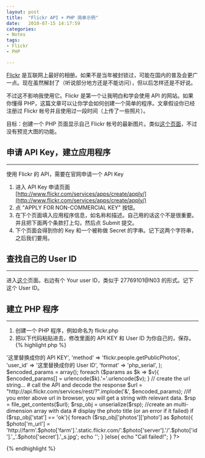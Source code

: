 ```yaml
---
layout: post
title:  "Flickr API + PHP 简单示例"
date:   2010-07-15 14:17:59
categories: 
- Notes 
tags:
- Flickr
- PHP

---
```


[Flickr](http://www.flickr.com/) 是互联网上最好的相册。如果不是当年被封锁过，可能在国内的普及会更广一点。现在虽然解封了（听说部分地方还是不能访问），但以后怎样还是不好说。

不过这不影响我使用它。Flickr 是第一个让我明白和学会使用 API 的网站。如果你懂得 PHP，这篇文章可以让你学会如何创建一个简单的程序。文章假设你已经注册过 Flickr 帐号并且使用过一段时间（上传了一些照片）。

目标：创建一个 PHP 页面显示自己 Flickr 帐号的最新图片。类似[这个页面](http://dannyli.net/photos)，不过没有预览大图的功能。

## 申请 API Key，建立应用程序
---

使用 Flickr 的 API，需要在官网申请一个 API Key

1.  进入 API Key 申请页面 [http://www.flickr.com/services/apps/create/apply/](http://www.flickr.com/services/apps/create/apply/)
2.  点 "APPLY FOR NON-COMMERCIAL KEY" 按钮。
3.  在下个页面填入应用程序信息，如名称和描述。自己用的话这个不是很重要。并且把下面两个条款打上勾，然后点 Submit 提交。
4.  下个页面会得到你的 Key 和一个被称做 Secret 的字串。记下这两个字符串，之后我们要用。
<!--more-->

## 查找自己的 User ID
---

进入[这个](http://www.flickr.com/services/api/explore/?method=flickr.people.getInfo)页面。右边有个 Your user ID，类似于 27769101@N03 的形式。记下这个 User ID。

## 建立 PHP 程序
---

1.  创建一个 PHP 程序，例如命名为 flickr.php
2.  把以下代码粘贴进去，修改里面的 API KEY 和 User ID 为你自己的，保存。 
{% highlight php %}
<?php
	# build the API URL to call
	$params = array(
		'api_key' => '这里替换成你的 API KEY',
		'method' => 'flickr.people.getPublicPhotos',
		'user_id' => '这里替换成你的 User ID',
		'format' => 'php_serial',
	);

	$encoded_params = array();
	foreach ($params as $k => $v){
		$encoded_params[] = urlencode($k).'='.urlencode($v);
	}

    // create the url string...

	# call the API and decode the response

    $url = "http://api.flickr.com/services/rest/?".implode('&', $encoded_params);

    //if you enter above url in browser, you will get a string with relevant data.

    $rsp = file_get_contents($url);

    $rsp_obj = unserialize($rsp); //create an multi-dimension array with data

	# display the photo title (or an error if it failed)

    if ($rsp_obj['stat'] == 'ok'){
    	foreach ($rsp_obj['photos']['photo'] as $photo){
			$photo['m_url'] = 'http://farm'.$photo['farm'].'.static.flickr.com/'.$photo['server'].'/'.$photo['id'].'_'.$photo['secret'].'_s.jpg';
			echo '<img src="'.$photo['m_url'].'" alt="" />';
		}
    }else{
    	echo "Call failed!";
	}

?>
{% endhighlight %} 
